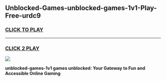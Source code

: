 
## Unblocked-Games-unblocked-games-1v1-Play-Free-urdc9
<h3>
<a href="https://premium76.site?title=unblocked-games-1v1&ref=19M">CLICK TO PLAY</a></h3>
<hr>

<h3>
<a href="https://premium76.site?title=unblocked-games-1v1&ref=19M">CLICK 2 PLAY</a>
  
</h3>

<a href="https://premium76.site?title=unblocked-games-1v1&ref=19M"><img src="https://clearcache.store/games.png"></a>


**unblocked-games-1v1 games unblocked: Your Gateway to Fun and Accessible Online Gaming**
